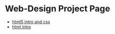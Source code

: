# Web-Design Project Page

<ul> 
    <li><a href="html5_intro_css/index.html" target="_blank">html5 intro and css</a></li>
    <li><a href="intro_to_html/index.html" target="_blank">html intro</a></li>
</ul>
